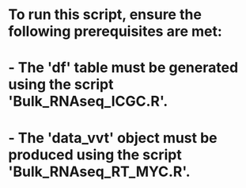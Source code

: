 # To run this script, ensure the following prerequisites are met:
# - The 'df' table must be generated using the script 'Bulk_RNAseq_ICGC.R'.
# - The 'data_vvt' object must be produced using the script 'Bulk_RNAseq_RT_MYC.R'.
